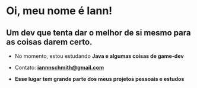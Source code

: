 <h1 align="left">Oi, meu nome é Iann!</h1>
<h2 align="left">Um dev que tenta dar o melhor de si mesmo para as coisas darem certo.</h3>

- No momento, estou estudando **Java e algumas coisas de game-dev**
- Contato: **iannnschmith@gmail.com**

- **Esse lugar tem grande parte dos meus projetos pessoais e estudos**
